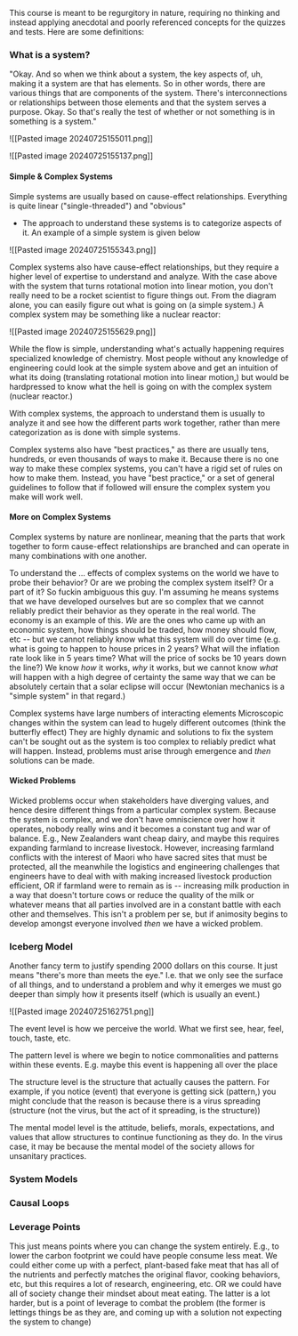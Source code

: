 This course is meant to be regurgitory in nature, requiring no thinking and instead applying anecdotal and poorly referenced concepts for the quizzes and tests. Here are some definitions:

### What is a system?
"Okay. And so when we think about a system, the key aspects of, uh, making it a system are that has elements. So in other words, there are various things that are components of the system. There's interconnections or relationships between those elements and that the system serves a purpose. Okay. So that's really the test of whether or not something is in something is a system."

![[Pasted image 20240725155011.png]]

![[Pasted image 20240725155137.png]]

#### Simple & Complex Systems
Simple systems are usually based on cause-effect relationships. Everything is quite linear ("single-threaded") and "obvious"
- The approach to understand these systems is to categorize aspects of it. An example of a simple system is given below

![[Pasted image 20240725155343.png]]

Complex systems also have cause-effect relationships, but they require a higher level of expertise to understand and analyze. With the case above with the system that turns rotational motion into linear motion, you don't really need to be a rocket scientist to figure things out. From the diagram alone, you can easily figure out what is going on (a simple system.) A complex system may be something like a nuclear reactor:

![[Pasted image 20240725155629.png]]

While the flow is simple, understanding what's actually happening requires specialized knowledge of chemistry. Most people without any knowledge of engineering could look at the simple system above and get an intuition of what its doing (translating rotational motion into linear motion,) but would be hardpressed to know what the hell is going on with the complex system (nuclear reactor.)

With complex systems, the approach to understand them is usually to analyze it and see how the different parts work together, rather than mere categorization as is done with simple systems. 

Complex systems also have "best practices," as there are usually tens, hundreds, or even thousands of ways to make it. Because there is no one way to make these complex systems, you can't have a rigid set of rules on how to make them. Instead, you have "best practice," or a set of general guidelines to follow that if followed will ensure the complex system you make will work well.

#### More on Complex Systems

Complex systems by nature are nonlinear, meaning that the parts that work together to form cause-effect relationships are branched and can operate in many combinations with one another.

To understand the ... effects of complex systems on the world we have to probe their behavior? Or are we probing the complex system itself? Or a part of it? So fuckin ambiguous this guy. I'm assuming he means systems that we have developed ourselves but are so complex that we cannot reliably predict their behavior as they operate in the real world. The economy is an example of this. *We* are the ones who came up with an economic system, how things should be traded, how money should flow, etc -- but we cannot reliably know what this system will do over time (e.g. what is going to happen to house prices in 2 years? What will the inflation rate look like in 5 years time? What will the price of socks be 10 years down the line?) We know *how* it works, *why* it works, but we cannot know *what* will happen with a high degree of certainty the same way that we can be absolutely certain that a solar eclipse will occur (Newtonian mechanics is a "simple system" in that regard.)

Complex systems have large numbers of interacting elements
Microscopic changes within the system can lead to hugely different outcomes (think the butterfly effect)
They are highly dynamic and solutions to fix the system can't be sought out as the system is too complex to reliably predict what will happen. Instead, problems must arise through emergence and *then* solutions can be made.
#### Wicked Problems
Wicked problems occur when stakeholders have diverging values, and hence desire different things from a particular complex system. Because the system is complex, and we don't have omniscience over how it operates, nobody really wins and it becomes a constant tug and war of balance. E.g., New Zealanders want cheap dairy, and maybe this requires expanding farmland to increase livestock. However, increasing farmland conflicts with the interest of Maori who have sacred sites that must be protected, all the meanwhile the logistics and engineering challenges that engineers have to deal with with making increased livestock production efficient, OR if farmland were to remain as is -- increasing milk production in a way that doesn't torture cows or reduce the quality of the milk or whatever means that all parties involved are in a constant battle with each other and themselves. This isn't a problem per se, but if animosity begins to develop amongst everyone involved *then* we have a wicked problem.


### Iceberg Model
Another fancy term to justify spending 2000 dollars on this course. It just means "there's more than meets the eye." I.e. that we only see the surface of all things, and to understand a problem and why it emerges we must go deeper than simply how it presents itself (which is usually an event.)

![[Pasted image 20240725162751.png]]

The event level is how we perceive the world. What we first see, hear, feel, touch, taste, etc.

The pattern level is where we begin to notice commonalities and patterns within these events. E.g. maybe this event is happening all over the place

The structure level is the structure that actually causes the pattern. For example, if you notice (event) that everyone is getting sick (pattern,) you might conclude that the reason is because there is a virus spreading (structure (not the virus, but the act of it spreading, is the structure))

The mental model level is the attitude, beliefs, morals, expectations, and values that allow structures to continue functioning as they do. In the virus case, it may be because the mental model of the society allows for unsanitary practices.
### System Models

### Causal Loops

### Leverage Points
This just means points where you can change the system entirely. E.g., to lower the carbon footprint we could have people consume less meat. We could either come up with a perfect, plant-based fake meat that has all of the nutrients and perfectly matches the original flavor, cooking behaviors, etc, but this requires a lot of research, engineering, etc. OR we could have all of society change their mindset about meat eating. The latter is a lot harder, but is a point of leverage to combat the problem (the former is lettings things be as they are, and coming up with a solution not expecting the system to change)